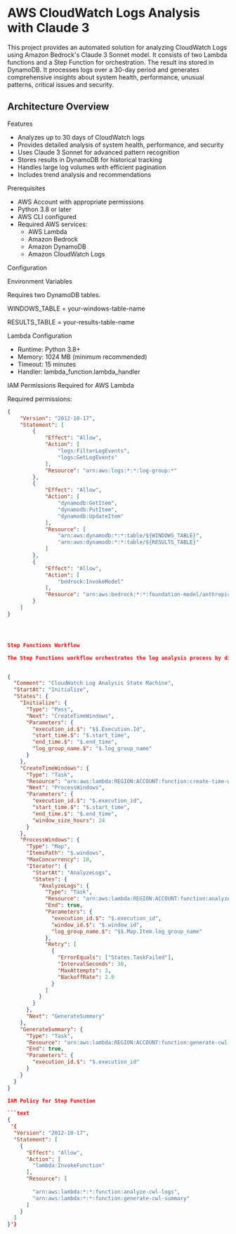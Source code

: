 # AWS CloudWatch Logs Analysis with Claude 3

This project provides an automated solution for analyzing CloudWatch Logs using Amazon Bedrock's Claude 3 Sonnet model. It consists of two Lambda functions and a Step Function for orchestration. The result ins stored in DynamoDB.
It processes logs over a 30-day period and generates comprehensive insights about system health, performance, unusual patterns, critical issues and security.

## Architecture Overview

Features
- Analyzes up to 30 days of CloudWatch logs
- Provides detailed analysis of system health, performance, and security
- Uses Claude 3 Sonnet for advanced pattern recognition
- Stores results in DynamoDB for historical tracking
- Handles large log volumes with efficient pagination
- Includes trend analysis and recommendations

Prerequisites
- AWS Account with appropriate permissions
- Python 3.8 or later
- AWS CLI configured
- Required AWS services:
  - AWS Lambda
  - Amazon Bedrock
  - Amazon DynamoDB
  - Amazon CloudWatch Logs


Configuration

Environment Variables

Requires two DynamoDB tables.

WINDOWS_TABLE = your-windows-table-name

RESULTS_TABLE = your-results-table-name


Lambda Configuration

- Runtime: Python 3.8+
- Memory: 1024 MB (minimum recommended)
- Timeout: 15 minutes
- Handler: lambda_function.lambda_handler

IAM Permissions Required for AWS Lambda

Required permissions:
```json
{
    "Version": "2012-10-17",
    "Statement": [
        {
            "Effect": "Allow",
            "Action": [
                "logs:FilterLogEvents",
                "logs:GetLogEvents"
            ],
            "Resource": "arn:aws:logs:*:*:log-group:*"
        },
        {
            "Effect": "Allow",
            "Action": [
                "dynamodb:GetItem",
                "dynamodb:PutItem",
                "dynamodb:UpdateItem"
            ],
            "Resource": [
                "arn:aws:dynamodb:*:*:table/${WINDOWS_TABLE}",
                "arn:aws:dynamodb:*:*:table/${RESULTS_TABLE}"
            ]
        },
        {
            "Effect": "Allow",
            "Action": [
                "bedrock:InvokeModel"
            ],
            "Resource": "arn:aws:bedrock:*:*:foundation-model/anthropic.claude-3-sonnet-20240229-v1:0"
        }
    ]
}




Step Functions Workflow

The Step Functions workflow orchestrates the log analysis process by dividing the 30-day period into manageable windows and coordinating the Lambda function executions.


{
  "Comment": "CloudWatch Log Analysis State Machine",
  "StartAt": "Initialize",
  "States": {
    "Initialize": {
      "Type": "Pass",
      "Next": "CreateTimeWindows",
      "Parameters": {
        "execution_id.$": "$$.Execution.Id",
        "start_time.$": "$.start_time",
        "end_time.$": "$.end_time",
        "log_group_name.$": "$.log_group_name"
      }
    },
    "CreateTimeWindows": {
      "Type": "Task",
      "Resource": "arn:aws:lambda:REGION:ACCOUNT:function:create-time-windows",
      "Next": "ProcessWindows",
      "Parameters": {
        "execution_id.$": "$.execution_id",
        "start_time.$": "$.start_time",
        "end_time.$": "$.end_time",
        "window_size_hours": 24
      }
    },
    "ProcessWindows": {
      "Type": "Map",
      "ItemsPath": "$.windows",
      "MaxConcurrency": 10,
      "Iterator": {
        "StartAt": "AnalyzeLogs",
        "States": {
          "AnalyzeLogs": {
            "Type": "Task",
            "Resource": "arn:aws:lambda:REGION:ACCOUNT:function:analyze-cwl-logs",
            "End": true,
            "Parameters": {
              "execution_id.$": "$.execution_id",
              "window_id.$": "$.window_id",
              "log_group_name.$": "$$.Map.Item.log_group_name"
            },
            "Retry": [
              {
                "ErrorEquals": ["States.TaskFailed"],
                "IntervalSeconds": 30,
                "MaxAttempts": 3,
                "BackoffRate": 2.0
              }
            ]
          }
        }
      },
      "Next": "GenerateSummary"
    },
    "GenerateSummary": {
      "Type": "Task",
      "Resource": "arn:aws:lambda:REGION:ACCOUNT:function:generate-cwl-summary",
      "End": true,
      "Parameters": {
        "execution_id.$": "$.execution_id"
      }
    }
  }
}

IAM Policy for Step Function

```text
{
 '{
  "Version": "2012-10-17",
  "Statement": [
    {
      "Effect": "Allow",
      "Action": [
        "lambda:InvokeFunction"
      ],
      "Resource": [
       
        "arn:aws:lambda:*:*:function:analyze-cwl-logs",
        "arn:aws:lambda:*:*:function:generate-cwl-summary"
      ]
    }
  ]
}'}
```
